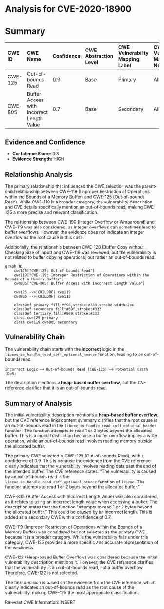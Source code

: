 # Analysis for CVE-2020-18900

# Summary
| CWE ID    | CWE Name                                                                   | Confidence | CWE Abstraction Level | CWE Vulnerability Mapping Label | CWE-Vulnerability Mapping Notes |
| :--------- | :------------------------------------------------------------------------- | :--------- | :---------------------- | :------------------------------ | :------------------------------ |
| CWE-125     | Out-of-bounds Read                                                         | 0.9        | Base                    | Primary                         | Allowed                         |
| CWE-805     | Buffer Access with Incorrect Length Value                                  | 0.7        | Base                    | Secondary                       | Allowed                         |

## Evidence and Confidence

*   **Confidence Score:** 0.8
*   **Evidence Strength:** HIGH

## Relationship Analysis
The primary relationship that influenced the CWE selection was the parent-child relationship between CWE-119 (Improper Restriction of Operations within the Bounds of a Memory Buffer) and CWE-125 (Out-of-bounds Read). While CWE-119 is a broader category, the vulnerability description and CVE details specifically mention an out-of-bounds read, making CWE-125 a more precise and relevant classification.

The relationship between CWE-190 (Integer Overflow or Wraparound) and CWE-119 was also considered, as integer overflows can sometimes lead to buffer overflows. However, the evidence does not indicate an integer overflow as the root cause in this case.

Additionally, the relationship between CWE-120 (Buffer Copy without Checking Size of Input) and CWE-119 was reviewed, but the vulnerability is not related to buffer copying operations, but rather an out-of-bounds read.

```mermaid
graph TD
    cwe125["CWE-125: Out-of-bounds Read"]
    cwe119["CWE-119: Improper Restriction of Operations within the Bounds of a Memory Buffer"]
    cwe805["CWE-805: Buffer Access with Incorrect Length Value"]

    cwe125 -->|CHILDOF| cwe119
    cwe805 -->|CHILDOF| cwe119

    classDef primary fill:#f96,stroke:#333,stroke-width:2px
    classDef secondary fill:#69f,stroke:#333
    classDef tertiary fill:#9e9,stroke:#333
    class cwe125 primary
    class cwe119,cwe805 secondary
```

## Vulnerability Chain
The vulnerability chain starts with the **incorrect** logic in the `libexe_io_handle_read_coff_optional_header` function, leading to an out-of-bounds read.

`Incorrect Logic` --> `Out-of-bounds Read (CWE-125)` --> `Potential Crash (DoS)`

The description mentions a **heap-based buffer overflow**, but the CVE reference clarifies that it is an out-of-bounds read.

## Summary of Analysis
The initial vulnerability description mentions a **heap-based buffer overflow**, but the CVE reference links content summary clarifies that the root cause is an out-of-bounds read in the `libexe_io_handle_read_coff_optional_header` function. The function attempts to read 1 or 2 bytes beyond the allocated buffer. This is a crucial distinction because a buffer overflow implies a write operation, while an out-of-bounds read involves reading memory outside the allocated buffer.

The primary CWE selected is CWE-125 (Out-of-bounds Read), with a confidence of 0.9. This is because the evidence from the CVE reference clearly indicates that the vulnerability involves reading data past the end of the intended buffer. The CVE reference states: "The vulnerability is caused by an out-of-bounds read in the `libexe_io_handle_read_coff_optional_header` function of `libexe`. The function attempts to read 1 or 2 bytes beyond the allocated buffer."

CWE-805 (Buffer Access with Incorrect Length Value) was also considered, as it relates to using an incorrect length value when accessing a buffer. The description states that the function "attempts to read 1 or 2 bytes beyond the allocated buffer." This could be caused by an incorrect length. This is added as a secondary CWE with a confidence of 0.7.

CWE-119 (Improper Restriction of Operations within the Bounds of a Memory Buffer) was considered but not selected as the primary CWE because it is a broader category. While the vulnerability falls under this category, CWE-125 provides a more specific and accurate representation of the weakness.

CWE-122 (Heap-based Buffer Overflow) was considered because the initial vulnerability description mentions it. However, the CVE reference clarifies that the vulnerability is an out-of-bounds read, not a buffer overflow. Therefore, CWE-122 is not selected.

The final decision is based on the evidence from the CVE reference, which clearly indicates an out-of-bounds read as the root cause of the vulnerability, making CWE-125 the most appropriate classification.

Relevant CWE Information:
INSERT